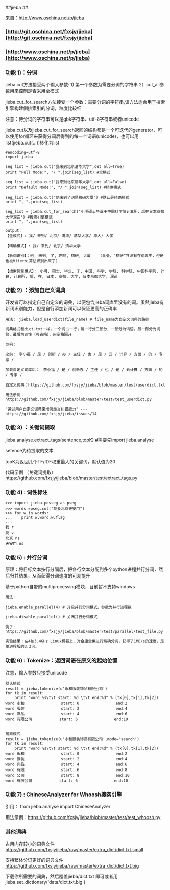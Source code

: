 ##jieba ##

来自：http://www.oschina.net/p/jieba

### [http://git.oschina.net/fxsjy/jieba](http://git.oschina.net/fxsjy/jieba) ###

	
### [http://www.oschina.net/p/jieba](http://www.oschina.net/p/jieba) ###

### 功能 1)：分词 ###

jieba.cut方法接受两个输入参数: 1) 第一个参数为需要分词的字符串 2）cut_all参数用来控制是否采用全模式

jieba.cut_for_search方法接受一个参数：需要分词的字符串,该方法适合用于搜索引擎构建倒排索引的分词，粒度比较细

注意：待分词的字符串可以是gbk字符串、utf-8字符串或者unicode

jieba.cut以及jieba.cut_for_search返回的结构都是一个可迭代的generator，可以使用for循环来获得分词后得到的每一个词语(unicode)，也可以用list(jieba.cut(...))转化为list
	

	#encoding=utf-8
	import jieba

	seg_list = jieba.cut("我来到北京清华大学",cut_all=True)
	print "Full Mode:", "/ ".join(seg_list) #全模式

	seg_list = jieba.cut("我来到北京清华大学",cut_all=False)
	print "Default Mode:", "/ ".join(seg_list) #精确模式

	seg_list = jieba.cut("他来到了网易杭研大厦") #默认是精确模式
	print ", ".join(seg_list)

	seg_list = jieba.cut_for_search("小明硕士毕业于中国科学院计算所，后在日本京都大学深造") #搜索引擎模式
	print ", ".join(seg_list)

	output:
	【全模式】: 我/ 来到/ 北京/ 清华/ 清华大学/ 华大/ 大学

	【精确模式】: 我/ 来到/ 北京/ 清华大学

	【新词识别】：他, 来到, 了, 网易, 杭研, 大厦    (此处，“杭研”并没有在词典中，但是也被Viterbi算法识别出来了)

	【搜索引擎模式】： 小明, 硕士, 毕业, 于, 中国, 科学, 学院, 科学院, 中国科学院, 计算, 计算所, 后, 在, 日本, 京都, 大学, 日本京都大学, 深造

### 功能 2) ：添加自定义词典 ###

开发者可以指定自己自定义的词典，以便包含jieba词库里没有的词。虽然jieba有新词识别能力，但是自行添加新词可以保证更高的正确率

	用法： jieba.load_userdict(file_name) # file_name为自定义词典的路径

	词典格式和dict.txt一样，一个词占一行；每一行分三部分，一部分为词语，另一部分为词频，最后为词性（可省略），用空格隔开

	范例：

	之前： 李小福 / 是 / 创新 / 办 / 主任 / 也 / 是 / 云 / 计算 / 方面 / 的 / 专家 /

	加载自定义词库后：　李小福 / 是 / 创新办 / 主任 / 也 / 是 / 云计算 / 方面 / 的 / 专家 /

	自定义词典：https://github.com/fxsjy/jieba/blob/master/test/userdict.txt

	用法示例：https://github.com/fxsjy/jieba/blob/master/test/test_userdict.py

	"通过用户自定义词典来增强歧义纠错能力" --- https://github.com/fxsjy/jieba/issues/14
	

### 功能 3) ：关键词提取 ###

jieba.analyse.extract_tags(sentence,topK) #需要先import jieba.analyse

setence为待提取的文本

topK为返回几个TF/IDF权重最大的关键词，默认值为20

代码示例 （关键词提取）
https://github.com/fxsjy/jieba/blob/master/test/extract_tags.py

### 功能 4) : 词性标注 ###

	>>> import jieba.posseg as pseg
	>>> words =pseg.cut("我爱北京天安门")
	>>> for w in words:
	...    print w.word,w.flag
	...
	我 r
	爱 v
	北京 ns
	天安门 ns

### 功能 5) : 并行分词 ###

原理：将目标文本按行分隔后，把各行文本分配到多个python进程并行分词，然后归并结果，从而获得分词速度的可观提升

基于python自带的multiprocessing模块，目前暂不支持windows

	用法：

	jieba.enable_parallel(4) # 开启并行分词模式，参数为并行进程数

	jieba.disable_parallel() # 关闭并行分词模式

	例子： https://github.com/fxsjy/jieba/blob/master/test/parallel/test_file.py

	实验结果：在4核3.4GHz Linux机器上，对金庸全集进行精确分词，获得了1MB/s的速度，是单进程版的3.3倍。


### 功能 6) : Tokenize：返回词语在原文的起始位置 ###

注意，输入参数只接受unicode

	默认模式
	result = jieba.tokenize(u'永和服装饰品有限公司')
	for tk in result:
   		print "word %s\t\t start: %d \t\t end:%d" % (tk[0],tk[1],tk[2])
	word 永和                start: 0                end:2
	word 服装                start: 2                end:4
	word 饰品                start: 4                end:6
	word 有限公司            start: 6                end:10


	搜索模式
	result = jieba.tokenize(u'永和服装饰品有限公司',mode='search')
	for tk in result:
    	print "word %s\t\t start: %d \t\t end:%d" % (tk[0],tk[1],tk[2])
	word 永和                start: 0                end:2
	word 服装                start: 2                end:4
	word 饰品                start: 4                end:6
	word 有限                start: 6                end:8
	word 公司                start: 8                end:10
	word 有限公司            start: 6                end:10

### 功能 7) : ChineseAnalyzer for Whoosh搜索引擎 ###

引用： from jieba.analyse import ChineseAnalyzer

用法示例：https://github.com/fxsjy/jieba/blob/master/test/test_whoosh.py

### 其他词典 ###

占用内存较小的词典文件 https://github.com/fxsjy/jieba/raw/master/extra_dict/dict.txt.small

支持繁体分词更好的词典文件 https://github.com/fxsjy/jieba/raw/master/extra_dict/dict.txt.big

下载你所需要的词典，然后覆盖jieba/dict.txt 即可或者用jieba.set_dictionary('data/dict.txt.big')